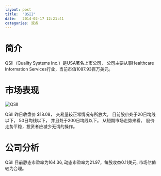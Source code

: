 ```yaml
---
layout: post
title:  "QSII"
date:   2014-02-17 12:21:41
categories: 观点
---
```


# 简介
QSII（Quality Systems Inc.）是USA著名上市公司，
公司主要从事Healthcare Information Services行业，当前市值1087.93百万美元。

# 市场表现

![QSII](http://finviz.com/chart.ashx?t=QSII&ty=c&ta=1&p=d&s=l)

QSII 昨日收盘价 $18.08，
交易量较正常情况有所放大。
目前股价处于20日均线以下，
50日均线以下，
并且处于200日均线以下。
从短期市场走势来看，
股价走势平稳，投资者应减少无谓的操作。

# 公司分析
QSII 目前静态市盈率为164.36, 动态市盈率为21.97，每股收益0.11美元,
市场估值较为合理。
